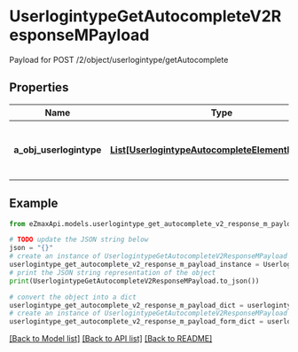 # UserlogintypeGetAutocompleteV2ResponseMPayload

Payload for POST /2/object/userlogintype/getAutocomplete

## Properties

Name | Type | Description | Notes
------------ | ------------- | ------------- | -------------
**a_obj_userlogintype** | [**List[UserlogintypeAutocompleteElementResponse]**](UserlogintypeAutocompleteElementResponse.md) | An array of Userlogintype autocomplete element response. | 

## Example

```python
from eZmaxApi.models.userlogintype_get_autocomplete_v2_response_m_payload import UserlogintypeGetAutocompleteV2ResponseMPayload

# TODO update the JSON string below
json = "{}"
# create an instance of UserlogintypeGetAutocompleteV2ResponseMPayload from a JSON string
userlogintype_get_autocomplete_v2_response_m_payload_instance = UserlogintypeGetAutocompleteV2ResponseMPayload.from_json(json)
# print the JSON string representation of the object
print(UserlogintypeGetAutocompleteV2ResponseMPayload.to_json())

# convert the object into a dict
userlogintype_get_autocomplete_v2_response_m_payload_dict = userlogintype_get_autocomplete_v2_response_m_payload_instance.to_dict()
# create an instance of UserlogintypeGetAutocompleteV2ResponseMPayload from a dict
userlogintype_get_autocomplete_v2_response_m_payload_form_dict = userlogintype_get_autocomplete_v2_response_m_payload.from_dict(userlogintype_get_autocomplete_v2_response_m_payload_dict)
```
[[Back to Model list]](../README.md#documentation-for-models) [[Back to API list]](../README.md#documentation-for-api-endpoints) [[Back to README]](../README.md)


